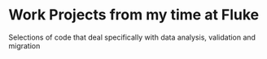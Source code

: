 # Work Projects from my time at Fluke

Selections of code that deal specifically with data analysis, validation and migration
